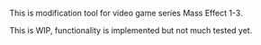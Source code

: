 This is modification tool for video game series Mass Effect 1-3.

This is WIP, functionality is implemented but not much tested yet.
